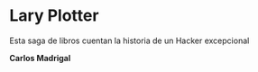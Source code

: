# Lary Plotter

Esta saga de libros cuentan la historia de un Hacker excepcional

**Carlos Madrigal**
